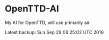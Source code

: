 # OpenTTD-AI
My AI for OpenTTD, will use primarily air

Latest backup: Sun Sep 29 06:25:02 UTC 2019
